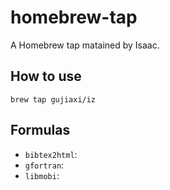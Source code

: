 # homebrew-tap

A Homebrew tap matained by Isaac.

## How to use

```
brew tap gujiaxi/iz
```

## Formulas

- `bibtex2html`:
- `gfortran`:
- `libmobi`:

